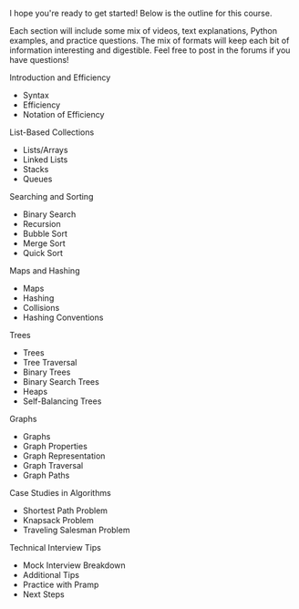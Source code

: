 I hope you're ready to get started! Below is the outline for this course.

Each section will include some mix of videos, text explanations, Python examples, and practice questions. The mix of formats will keep each bit of information interesting and digestible. Feel free to post in the forums if you have questions!

Introduction and Efficiency
* Syntax
* Efficiency
* Notation of Efficiency

List-Based Collections
* Lists/Arrays
* Linked Lists
* Stacks
* Queues

Searching and Sorting
* Binary Search
* Recursion
* Bubble Sort
* Merge Sort
* Quick Sort

Maps and Hashing
* Maps
* Hashing
* Collisions
* Hashing Conventions

Trees
* Trees
* Tree Traversal
* Binary Trees
* Binary Search Trees
* Heaps
* Self-Balancing Trees

Graphs
* Graphs
* Graph Properties
* Graph Representation
* Graph Traversal
* Graph Paths

Case Studies in Algorithms
* Shortest Path Problem
* Knapsack Problem
* Traveling Salesman Problem

Technical Interview Tips
* Mock Interview Breakdown
* Additional Tips
* Practice with Pramp
* Next Steps
